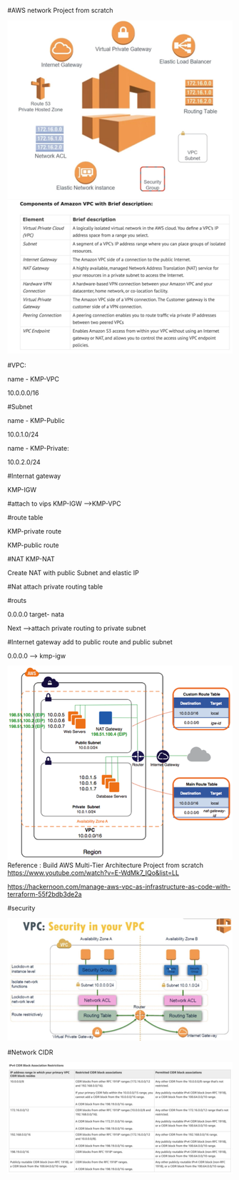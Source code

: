 #AWS network Project from scratch 


![alt text](../images/aws-network.jpg) ![alt text](../images/network.jpg )


#VPC:

name - KMP-VPC

10.0.0.0/16

#Subnet 

name - KMP-Public

10.0.1.0/24

name - KMP-Private:

10.0.2.0/24

#Internat gateway

KMP-IGW

#attach to vips  KMP-IGW -->KMP-VPC 

#route table

KMP-private route

KMP-public route


#NAT
KMP-NAT

Create NAT with public Subnet and elastic IP

#Nat attach private routing table

#routs

0.0.0.0  target- nata

Next
-->attach  private routing to private subnet

#Internet gateway add to public route and public subnet 

0.0.0.0 --> kmp-igw

![alt text](../images/98-nat-gateway-diagram.png)
Reference : Build AWS Multi-Tier Architecture Project from scratch
https://www.youtube.com/watch?v=E-WdMk7_IQo&list=LL

https://hackernoon.com/manage-aws-vpc-as-infrastructure-as-code-with-terraform-55f2bdb3de2a


#security 

![alt text](../images/security.jpg)

#Network CIDR

![alt text](../images/cidr.jpg)









